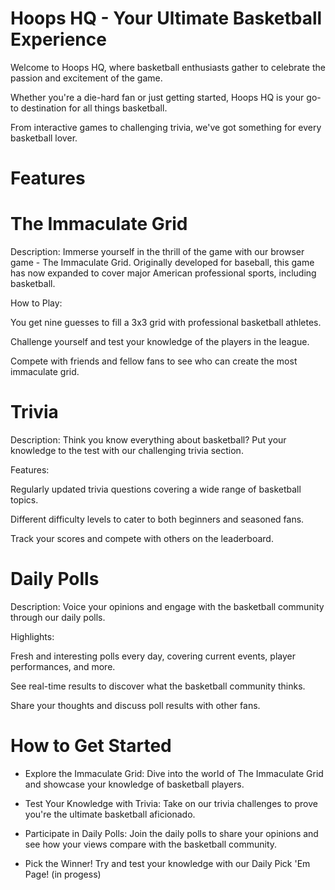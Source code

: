 # Hoops HQ - Your Ultimate Basketball Experience

Welcome to Hoops HQ, where basketball enthusiasts gather to celebrate the passion and excitement of the game. 

Whether you're a die-hard fan or just getting started, Hoops HQ is your go-to destination for all things basketball. 

From interactive games to challenging trivia, we've got something for every basketball lover.


# Features

# The Immaculate Grid

Description: Immerse yourself in the thrill of the game with our browser game - The Immaculate Grid. Originally developed for baseball, this game has now expanded to cover major American professional sports, including basketball.

How to Play:

You get nine guesses to fill a 3x3 grid with professional basketball athletes.

Challenge yourself and test your knowledge of the players in the league.

Compete with friends and fellow fans to see who can create the most immaculate grid.


# Trivia

Description: Think you know everything about basketball? Put your knowledge to the test with our challenging trivia section.

Features:

Regularly updated trivia questions covering a wide range of basketball topics.

Different difficulty levels to cater to both beginners and seasoned fans.

Track your scores and compete with others on the leaderboard.


# Daily Polls

Description: Voice your opinions and engage with the basketball community through our daily polls.

Highlights:

Fresh and interesting polls every day, covering current events, player performances, and more.

See real-time results to discover what the basketball community thinks.

Share your thoughts and discuss poll results with other fans.

# How to Get Started

 - Explore the Immaculate Grid: Dive into the world of The Immaculate Grid and showcase your knowledge of basketball players.

 - Test Your Knowledge with Trivia: Take on our trivia challenges to prove you're the ultimate basketball aficionado.

 - Participate in Daily Polls: Join the daily polls to share your opinions and see how your views compare with the basketball community.

 - Pick the Winner! Try and test your knowledge with our Daily Pick 'Em Page! (in progess)
